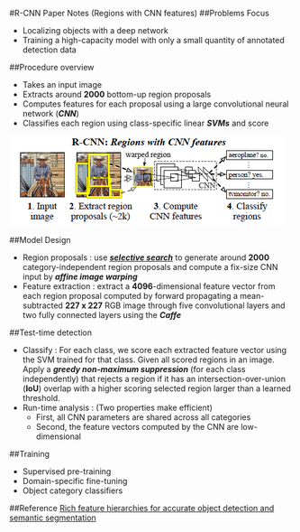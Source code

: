 #R-CNN Paper Notes (Regions with CNN features)
##Problems Focus
* Localizing objects with a deep network
* Training a high-capacity model with only a small quantity of annotated detection data

##Procedure overview
* Takes an input image
* Extracts around **2000** bottom-up region proposals
* Computes features for each proposal using a large convolutional neural network (***CNN***)
* Classifies each region using class-specific linear ***SVMs*** and score

![R-CNN Procedure](img/R-CNN.png)

##Model Design
* Region proposals : use [***selective search***](http://koen.me/research/pub/uijlings-ijcv2013-draft.pdf) to generate around **2000** category-independent region proposals and compute a fix-size CNN input by ***affine image warping***
* Feature extraction : extract a **4096**-dimensional feature vector from each region proposal computed by forward propagating a mean-subtracted **227 x 227** RGB image through five convolutional layers and two fully connected layers using the ***Caffe***

##Test-time detection
* Classify : For each class, we score each extracted feature vector using the SVM trained for that class. Given all scored regions in an image. Apply a ***greedy non-maximum suppression*** (for each class independently) that rejects a region if it has an intersection-over-union (**IoU**) overlap with a higher scoring selected region larger than a learned threshold.
* Run-time analysis : (Two properties make efficient)
    + First, all CNN parameters are shared across all categories
    + Second, the feature vectors computed by the CNN are low-dimensional

##Training
* Supervised pre-training
* Domain-specific fine-tuning
* Object category classifiers

##Reference
[Rich feature hierarchies for accurate object detection and semantic segmentation](http://www.cs.berkeley.edu/~rbg/papers/r-cnn-cvpr.pdf)
